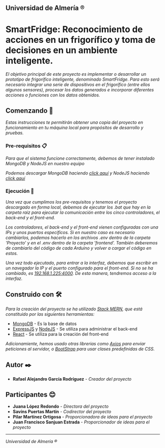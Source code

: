 Universidad de Almería ®
---

# SmartFridge: Reconocimiento de acciones en un frigorífico y toma de decisiones en un ambiente inteligente.

_El objetivo principal de este proyecto es implementar o desarrollar un prototipo de frigorífico inteligente, denominado SmartFridge. Para esto será necesario integrar una serie de dispositivos en el frigorífico (entre ellos algunos sensores), procesar los datos generados e incorporar diferentes acciones o funciones con los datos obtenidos._

## Comenzando 🚀

_Estas instrucciones te permitirán obtener una copia del proyecto en funcionamiento en tu máquina local para propósitos de desarrollo y pruebas._


### Pre-requisitos 📋

_Para que el sistema funcione correctamente, debemos de tener instalado MongoDB y NodeJS en nuestro equipo_

_Podemos descargar MongoDB haciendo [click aquí](https://www.mongodb.com/download-center/community) y NodeJS haciendo [click aquí](https://nodejs.org/es/download/current/)_

### Ejecución 🔧

_Una vez que cumplimos los pre-requisitos y tenemos el proyecto descargado en forma local, debemos de ejecutar los .bat que hay en la carpeta raiz para ejecutar la comunicación entre los cinco controladores, el back-end y el front-end._

_Los controladores, el back-end y el front-end vienen configuradas con una IPs y unos puertos especificos. Si en nuestro caso es necesario cambiarlos, podemos hacerlo en los archivos .env dentro de la carpeta 'Proyecto' y en el .env dentro de la carpeta 'frontend'. También deberemos de cambiarlo del código de cada Arduino y volver a cargar el código en estos._

_Una vez todo ejecutado, para entrar a la interfaz, debemos que escribir en un navegador la IP y el puerto configurado para el front-end. Si no se ha cambiado, es [192.168.1.225:4000](http://192.168.1.225:4000). De esta manera, tendremos acceso a la interfaz._ 

## Construido con 🛠️

_Para la creación del proyecto se ha utilizado [Stack MERN](https://platzi.com/blog/que-es-mern-stack-javascript/), que está constituido por las siguientes herramientas:_

* [MongoDB](https://www.mongodb.com/es) - Es la base de datos
* [ExpressJS](https://expressjs.com/es/) y [NodeJS](https://nodejs.org/es/) - Se utiliza para administrar el back-end
* [React](https://es.reactjs.org/) - Se utiliza para la creación del front-end

_Adicionamiente, hemos usado otras librerias como [Axios](https://github.com/axios/axios) para enviar peticiones al servidor, o [BootStrap](https://getbootstrap.com/) para usar clases predefinidas de CSS._

## Autor ✒️

* **Rafael Alejandro García Rodríguez** - *Creador del proyecto*

## Participantes 😊

* **Juana López Redondo** - *Directora del proyecto*
* **Savíns Puertas Martín** - *Codirector del proyecto*
* **Pilar Martínez Ortigosa** - *Proporcionadora de ideas para el proyecto*
* **Juan Francisco Sanjuan Estrada** - *Proporcionador de ideas para el proyecto*

---
_Universidad de Almería ®_